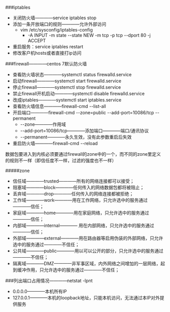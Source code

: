 ###iptables
- 关闭防火墙————service iptables stop
- 添加一条开放端口的规则————允许外部访问
    * vim /etc/sysconfig/iptables-config
        - -A INPUT -m state --state NEW -m tcp -p tcp --dport 80 -j ACCEPT
- 重启服务：service iptables restart
- 修改客户机hosts或者直接打ip访问

###firewall————centos 7默认防火墙
- 查看防火墙状态————systemctl status firewalld.service
- 启动firewall————systemctl start firewalld.service
- 停止firewall————systemctl stop firewalld.service
- 禁止firewall开机启动————systemctl disable firewalld.service
- 改成iptables————systemctl start iptables.service
- 查看防火墙信息————firewall-cmd --list-all
- 开启端口————firewall-cmd --zone=public --add-port=10086/tcp --permanent
    + --zone————作用域
    + --add-port=10086/tcp————添加端口————端口/通讯协议
    + --permanent————永久生效，没有此参数重启后失效
- 重启防火墙————firewall-cmd --reload

数据包要进入到内核必须要通过firewall的zone中的一个，而不同的zone里定义的规则不一样（即信任度不一样，过滤的强度也不一样）

#####zone
- 信任域————trusted————所有的网络连接都可以接受；
- 阻塞域————block————任何传入的网络数据包都将被阻止；
- 丢弃域————drop————任何传入的网络连接都被拒绝；
- 工作域————work————用在工作网络，只允许选中的服务通过————信任；
- 家庭域————home————用在家庭网络，只允许选中的服务通过————信任；
- 内部域————internal———— 用在内部网络，只允许选中的服务通过————信任；
- 外部域————external————用在路由器等启用伪装的外部网络，只允许选中的服务通过————不信任；
- 公共域————public————用以可以公开的部分，只允许选中的服务通过————不信任；
- 隔离域————DMZ————非军事区域，内外网络之间增加的一层网络，起到缓冲作用，只允许选中的服务通过————不信任；


###列出端口占用情况————netstat -lpnt
- 0.0.0.0————本机所有IP
- 127.0.0.1————本机的loopback地址，只能本机访问，无法通过本IP对外提供服务